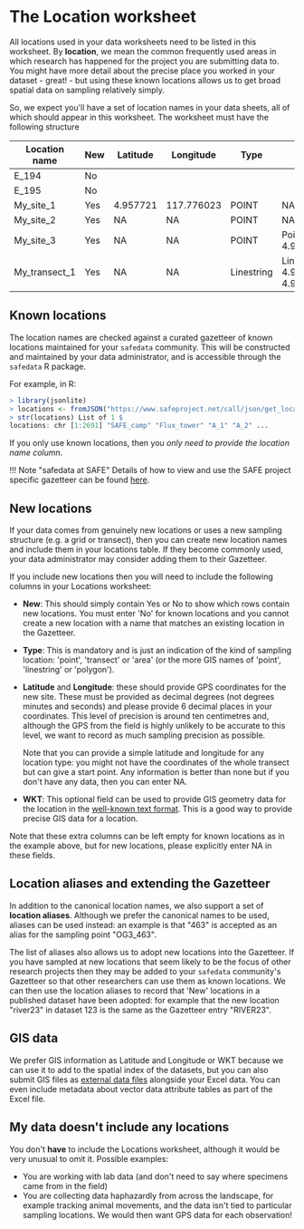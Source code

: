 # The Location worksheet

All locations used in your data worksheets need to be listed in this worksheet. By
**location**, we mean the common frequently used areas in which research has happened
for the project you are submitting data to. You might have more detail about the precise
place you worked in your dataset - great! - but using these known locations allows us to
get broad spatial data on sampling relatively simply.

So, we expect you'll have a set of location names in your data sheets, all of which
should appear in this worksheet. The worksheet must have the following structure

<!-- markdownlint-disable MD013 -->
| Location name | New | Latitude | Longitude  | Type       | WKT                                          |
| ------------- | --- | -------- | ---------- | ---------- | -------------------------------------------- |
| E_194         | No  |          |            |            |                                              |
| E_195         | No  |          |            |            |                                              |
| My_site_1     | Yes | 4.957721 | 117.776023 | POINT      | NA                                           |
| My_site_2     | Yes | NA       | NA         | POINT      | NA                                           |
| My_site_3     | Yes | NA       | NA         | POINT      | Point(117.7762 4.9576)                       |
| My_transect_1 | Yes | NA       | NA         | Linestring | Linestring(117.7762 4.9576, 117.7862 4.9676) |
<!-- markdownlint-enable MD013 -->

## Known locations

The location names are checked against a curated gazetteer of known locations maintained
for your `safedata` community. This will be constructed and maintained by your data
administrator, and is accessible through the `safedata` R package.

For example, in R:

```r
> library(jsonlite)
> locations <- fromJSON("https://www.safeproject.net/call/json/get_locations")
> str(locations) List of 1 $
locations: chr [1:2691] "SAFE_camp" "Flux_tower" "A_1" "A_2" ...
```

If you only use known locations, then you _only need to provide the  location name column_.

!!! Note "safedata at SAFE"
    Details of how to view and use the SAFE project specific gazetteer can be found
    [here](../../safedata_at_SAFE.md).

## New locations

If your data comes from genuinely new locations or uses a new sampling structure (e.g. a
grid or transect), then you can create new location names and include them in your
locations table. If they become commonly used, your data administrator may consider
adding them to their Gazetteer.

If you include new locations then you will need to include the following columns in your
Locations worksheet:

- **New**: This should simply contain Yes or No to show which rows contain new
  locations. You must enter 'No' for known locations and you cannot create a new
  location with a name that matches an existing location in the Gazetteer.

- **Type**: This is mandatory and is just an indication of the kind of sampling
  location: 'point', 'transect' or 'area' (or the more GIS names of 'point',
  'linestring' or 'polygon').

- **Latitude** and **Longitude**: these should provide GPS coordinates for the new site.
  These must be provided as decimal degrees (not degrees minutes and seconds) and please
  provide 6 decimal places in your coordinates. This level of precision is around ten
  centimetres and, although the GPS from the field is highly unlikely to be accurate to
  this level, we want to record as much sampling precision as possible.

  Note that you can provide a simple latitude and longitude for any location type: you
  might not have the coordinates of the whole transect but can give a start point. Any
  information is better than none but if you don't have any data, then you can enter
  NA.

- **WKT**: This optional field can be used to provide GIS geometry data for the location
  in the [well-known text
  format](https://en.wikipedia.org/wiki/Well-known_text_representation_of_geometry).
  This is a good way to provide precise GIS data for a location.

Note that these extra columns can be left empty for known locations as in the example
above, but for new locations, please explicitly enter NA in these fields.

## Location aliases and extending the Gazetteer

In addition to the canonical location names, we also support a set of **location
aliases**. Although we prefer the canonical names to be used, aliases can be used
instead: an example is that "463" is accepted as an alias for the sampling point
"OG3_463".

The list of aliases also allows us to adopt new locations into the Gazetteer. If you
have sampled at new  locations that seem likely to be the focus of other research
projects then they may be added to your `safedata` community's Gazetteer so that other
researchers can use them as known locations. We can then use the location aliases to
record that 'New' locations in a published dataset have been adopted: for example that
the new location "river23" in dataset 123 is the same as the Gazetteer entry "RIVER23".

## GIS data

We prefer GIS information as Latitude and Longitude or WKT because we can use it to add
to the spatial index of the datasets, but you can also submit GIS files as [external
data files](other_formats.md) alongside your Excel data. You can even include metadata
about vector data attribute tables as part of the Excel file.

## My data doesn't include any locations

You don't **have** to include the Locations worksheet, although it would be very unusual
to omit it. Possible examples:

- You are working with lab data (and don't need to say where specimens came from in the
  field)
- You are collecting data haphazardly from across the landscape, for example tracking
  animal movements, and the data isn't tied to particular sampling locations. We would
  then want GPS data for each observation!
